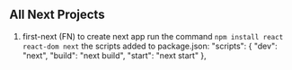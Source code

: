 ## All Next Projects

1. first-next (FN)
   to create next app run the command `npm install react react-dom next`
   the scripts added to package.json:
   "scripts": {
   "dev": "next",
   "build": "next build",
   "start": "next start"
   },
